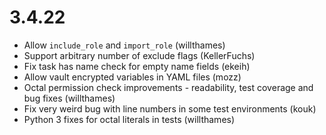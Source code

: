 # 3.4.22

* Allow `include_role` and `import_role` (willthames)
* Support arbitrary number of exclude flags (KellerFuchs)
* Fix task has name check for empty name fields (ekeih)
* Allow vault encrypted variables in YAML files (mozz)
* Octal permission check improvements - readability, test
  coverage and bug fixes (willthames)
* Fix very weird bug with line numbers in some test environments (kouk)
* Python 3 fixes for octal literals in tests (willthames)
